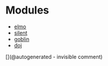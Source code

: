 
# Modules

* [elmo](/elmo/)
* [silent](/silent/)
* [goblin](/goblin/)
* [doj](/doj/)


[](@autogenerated - invisible comment)